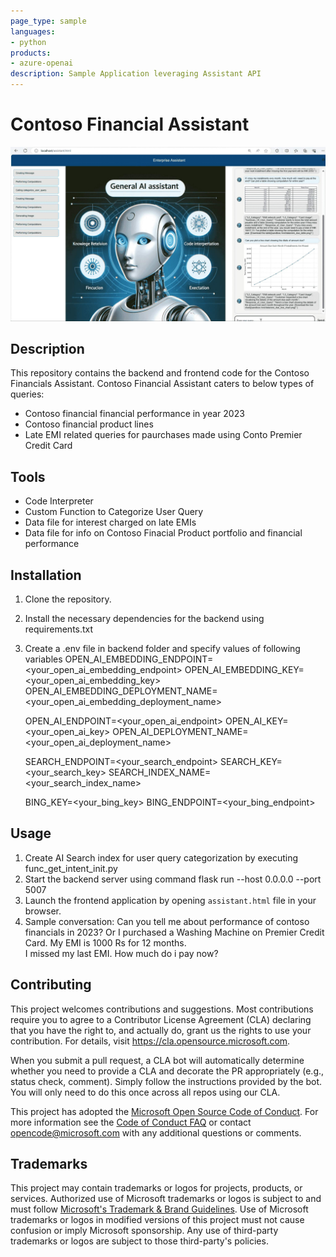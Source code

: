 ```yaml
---
page_type: sample
languages:
- python
products:
- azure-openai
description: Sample Application leveraging Assistant API
---
```


# Contoso Financial Assistant
![Banner](./readme_assets/banner.jpg)

## Description

This repository contains the backend and frontend code for the Contoso Financials Assistant. 
Contoso Financial Assistant caters to below types of queries:
- Contoso financial financial performance in year 2023
- Contoso financial product lines
- Late EMI related queries for paurchases made using Conto Premier Credit Card 


## Tools

- Code Interpreter
- Custom Function to Categorize User Query
- Data file for interest charged on late EMIs
- Data file for info on Contoso Finacial Product portfolio and financial performance


## Installation

1. Clone the repository.
2. Install the necessary dependencies for the backend using requirements.txt
3. Create a .env file in backend folder and specify values of following variables
      OPEN_AI_EMBEDDING_ENDPOINT=<your_open_ai_embedding_endpoint>
      OPEN_AI_EMBEDDING_KEY=<your_open_ai_embedding_key>
      OPEN_AI_EMBEDDING_DEPLOYMENT_NAME=<your_open_ai_embedding_deployment_name>
      
      OPEN_AI_ENDPOINT=<your_open_ai_endpoint>
      OPEN_AI_KEY=<your_open_ai_key>
      OPEN_AI_DEPLOYMENT_NAME=<your_open_ai_deployment_name>
      
      SEARCH_ENDPOINT=<your_search_endpoint>
      SEARCH_KEY=<your_search_key>
      SEARCH_INDEX_NAME=<your_search_index_name>
      
      BING_KEY=<your_bing_key>
      BING_ENDPOINT=<your_bing_endpoint>

## Usage

1. Create AI Search index for user query categorization by executing func_get_intent_init.py 
2. Start the backend server using command flask run --host 0.0.0.0 --port 5007
3. Launch the frontend application by opening `assistant.html` file in your browser.
4. Sample conversation:
Can you tell me about performance of contoso financials in 2023?
Or
I purchased a Washing Machine on Premier Credit Card. 
My EMI is 1000 Rs for 12 months.  
I missed my last EMI. How much do i pay now?

## Contributing

This project welcomes contributions and suggestions.  Most contributions require you to agree to a
Contributor License Agreement (CLA) declaring that you have the right to, and actually do, grant us
the rights to use your contribution. For details, visit https://cla.opensource.microsoft.com.

When you submit a pull request, a CLA bot will automatically determine whether you need to provide
a CLA and decorate the PR appropriately (e.g., status check, comment). Simply follow the instructions
provided by the bot. You will only need to do this once across all repos using our CLA.

This project has adopted the [Microsoft Open Source Code of Conduct](https://opensource.microsoft.com/codeofconduct/).
For more information see the [Code of Conduct FAQ](https://opensource.microsoft.com/codeofconduct/faq/) or
contact [opencode@microsoft.com](mailto:opencode@microsoft.com) with any additional questions or comments.

## Trademarks

This project may contain trademarks or logos for projects, products, or services. Authorized use of Microsoft 
trademarks or logos is subject to and must follow 
[Microsoft's Trademark & Brand Guidelines](https://www.microsoft.com/en-us/legal/intellectualproperty/trademarks/usage/general).
Use of Microsoft trademarks or logos in modified versions of this project must not cause confusion or imply Microsoft sponsorship.
Any use of third-party trademarks or logos are subject to those third-party's policies.
